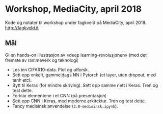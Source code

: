 # Workshop, MediaCity, april 2018
Kode og notater til workshop under fagkveld på MediaCity, april 2018. http://fagkveld.it

## Mål

Gi en hands-on illustrasjon av «deep learning-revolusjonen» (med det fremste av rammeverk og teknologi) 

- Les inn CIFAR10-data. Plot og utforsk.
- Sett opp enkelt, gammeldags NN i Pytorch (et layer, uten dropout, med tanh etc).
- Bytt til Keras (for mindre skriving). Sett opp samme nett i Keras. Tren og test dette.
- Forklar elementene i et CNN (på presentasjon)
- Sett opp CNN i Keras, med moderne arkitektur. Tren og test dette.
- Fancy medisinsk anvendelse (`2.0-medisinsk.ipynb`).
